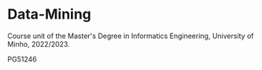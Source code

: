 # Data-Mining
Course unit of the Master's Degree in Informatics Engineering, University of Minho, 2022/2023.


PG51246
